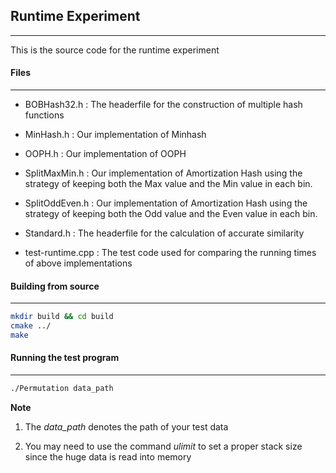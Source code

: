 ## Runtime Experiment

---

This is the source code for the runtime experiment

#### Files

---

+ BOBHash32.h : The headerfile for the construction of multiple hash functions

+ MinHash.h : Our implementation of Minhash

+ OOPH.h : Our implementation of OOPH

+ SplitMaxMin.h : Our implementation of Amortization Hash using the strategy of keeping both the Max value and the Min value in each bin.

+ SplitOddEven.h : Our implementation of Amortization Hash using the strategy of keeping both the Odd value and the Even value in each bin.

+ Standard.h : The headerfile for the calculation of accurate similarity

+ test-runtime.cpp : The test code used for comparing the running times of above implementations

#### Building from source

---

```bash
mkdir build && cd build
cmake ../
make
```

#### Running the test program

---

```bash
./Permutation data_path
```

**Note**

1. The *data_path* denotes the path of your test data

2. You may need to use the command *ulimit* to set a proper stack size since the huge data is read into memory
